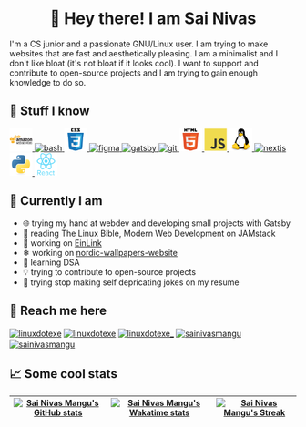<h1 align="center">👋 Hey there! I am Sai Nivas</h1>

I'm a CS junior and a passionate GNU/Linux user. I am trying to make websites that are fast and aesthetically pleasing. I am a minimalist and I don't like bloat (it's not bloat if it looks cool). I want to support and contribute to open-source projects and I am trying to gain enough knowledge to do so.

<h2 align="left">🤹 Stuff I know</h3>
<p align="left"> <a href="https://aws.amazon.com" target="_blank" rel="noreferrer"> <img src="https://raw.githubusercontent.com/devicons/devicon/master/icons/amazonwebservices/amazonwebservices-original-wordmark.svg" alt="aws" width="40" height="40"/> </a> <a href="https://www.gnu.org/software/bash/" target="_blank" rel="noreferrer"> <img src="https://www.vectorlogo.zone/logos/gnu_bash/gnu_bash-icon.svg" alt="bash" width="40" height="40"/> </a> <a href="https://www.w3schools.com/css/" target="_blank" rel="noreferrer"> <img src="https://raw.githubusercontent.com/devicons/devicon/master/icons/css3/css3-original-wordmark.svg" alt="css3" width="40" height="40"/> </a> <a href="https://www.figma.com/" target="_blank" rel="noreferrer"> <img src="https://www.vectorlogo.zone/logos/figma/figma-icon.svg" alt="figma" width="40" height="40"/> </a> <a href="https://www.gatsbyjs.com/" target="_blank" rel="noreferrer"> <img src="https://www.vectorlogo.zone/logos/gatsbyjs/gatsbyjs-icon.svg" alt="gatsby" width="40" height="40"/> </a> <a href="https://git-scm.com/" target="_blank" rel="noreferrer"> <img src="https://www.vectorlogo.zone/logos/git-scm/git-scm-icon.svg" alt="git" width="40" height="40"/> </a> <a href="https://www.w3.org/html/" target="_blank" rel="noreferrer"> <img src="https://raw.githubusercontent.com/devicons/devicon/master/icons/html5/html5-original-wordmark.svg" alt="html5" width="40" height="40"/> </a> <a href="https://developer.mozilla.org/en-US/docs/Web/JavaScript" target="_blank" rel="noreferrer"> <img src="https://raw.githubusercontent.com/devicons/devicon/master/icons/javascript/javascript-original.svg" alt="javascript" width="40" height="40"/> </a> <a href="https://www.linux.org/" target="_blank" rel="noreferrer"> <img src="https://raw.githubusercontent.com/devicons/devicon/master/icons/linux/linux-original.svg" alt="linux" width="40" height="40"/> </a> <a href="https://nextjs.org/" target="_blank" rel="noreferrer"> <img src="https://cdn.worldvectorlogo.com/logos/nextjs-2.svg" alt="nextjs" width="40" height="40"/> </a> <a href="https://www.python.org" target="_blank" rel="noreferrer"> <img src="https://raw.githubusercontent.com/devicons/devicon/master/icons/python/python-original.svg" alt="python" width="40" height="40"/> </a> <a href="https://reactjs.org/" target="_blank" rel="noreferrer"> <img src="https://raw.githubusercontent.com/devicons/devicon/master/icons/react/react-original-wordmark.svg" alt="react" width="40" height="40"/> </a> </p>

## 🤺 Currently I am
- 🌐 trying my hand at webdev and developing small projects with Gatsby
- 📖 reading The Linux Bible, Modern Web Development on JAMstack
- 🔗 working on [EinLink](https://github.com/linuxdotexe/einlink)
- ❄ working on [nordic-wallpapers-website](https://github.com/linuxdotexe/nordic-wallpapers-website)
- 🚀 learning DSA
- 💡 trying to contribute to open-source projects
- 🌹 trying stop making self depricating jokes on my resume

<h2 align="left">💬 Reach me here</h3>
<p align="left">
<a href="https://codepen.io/linuxdotexe" target="blank"><img align="center" src="https://raw.githubusercontent.com/rahuldkjain/github-profile-readme-generator/master/src/images/icons/Social/codepen.svg" alt="linuxdotexe" height="30" width="40" /></a>
<a href="https://dev.to/linuxdotexe" target="blank"><img align="center" src="https://raw.githubusercontent.com/rahuldkjain/github-profile-readme-generator/master/src/images/icons/Social/devto.svg" alt="linuxdotexe" height="30" width="40" /></a>
<a href="https://twitter.com/linuxdotexe_" target="blank"><img align="center" src="https://raw.githubusercontent.com/rahuldkjain/github-profile-readme-generator/master/src/images/icons/Social/twitter.svg" alt="linuxdotexe_" height="30" width="40" /></a>
<a href="https://linkedin.com/in/sainivasmangu" target="blank"><img align="center" src="https://raw.githubusercontent.com/rahuldkjain/github-profile-readme-generator/master/src/images/icons/Social/linked-in-alt.svg" alt="sainivasmangu" height="30" width="40" /></a>
<a href="https://instagram.com/sainivasmangu" target="blank"><img align="center" src="https://raw.githubusercontent.com/rahuldkjain/github-profile-readme-generator/master/src/images/icons/Social/instagram.svg" alt="sainivasmangu" height="30" width="40" /></a>
</p>

## 📈 Some cool stats

| <a href="https://github.com/anuraghazra/github-readme-stats"><img src="https://github-readme-stats.vercel.app/api?username=linuxdotexe&theme=gotham" alt="Sai Nivas Mangu's GitHub stats"></a> | <a href="https://github.com/anuraghazra/github-readme-stats"><img src="https://github-readme-stats.vercel.app/api/wakatime?username=linuxdotexe&theme=gotham&layout=compact" alt="Sai Nivas Mangu's Wakatime stats"></a> | <a href="https://github.com/DenverCoder1/github-readme-streak-stats"><img src="https://github-readme-streak-stats.herokuapp.com/?user=linuxdotexe&theme=gotham" alt="Sai Nivas Mangu's Streak"/></a> |
| ------------- | ------------- | ------------- |
